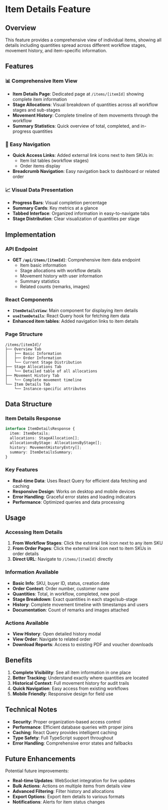 # Item Details Feature

## Overview

This feature provides a comprehensive view of individual items, showing all details including quantities spread across different workflow stages, movement history, and item-specific information.

## Features

### 📊 Comprehensive Item View

- **Item Details Page**: Dedicated page at `/items/[itemId]` showing complete item information
- **Stage Allocations**: Visual breakdown of quantities across all workflow stages and sub-stages
- **Movement History**: Complete timeline of item movements through the workflow
- **Summary Statistics**: Quick overview of total, completed, and in-progress quantities

### 🔗 Easy Navigation

- **Quick Access Links**: Added external link icons next to item SKUs in:
  - Item list tables (workflow stages)
  - Order items display
- **Breadcrumb Navigation**: Easy navigation back to dashboard or related order

### 📈 Visual Data Presentation

- **Progress Bars**: Visual completion percentage
- **Summary Cards**: Key metrics at a glance
- **Tabbed Interface**: Organized information in easy-to-navigate tabs
- **Stage Distribution**: Clear visualization of quantities per stage

## Implementation

### API Endpoint

- **GET `/api/items/[itemId]`**: Comprehensive item data endpoint
  - Item basic information
  - Stage allocations with workflow details
  - Movement history with user information
  - Summary statistics
  - Related counts (remarks, images)

### React Components

- **`ItemDetailsView`**: Main component for displaying item details
- **`useItemDetails`**: React Query hook for fetching item data
- **Enhanced item tables**: Added navigation links to item details

### Page Structure

```
/items/[itemId]/
├── Overview Tab
│   ├── Basic Information
│   ├── Order Information
│   └── Current Stage Distribution
├── Stage Allocations Tab
│   └── Detailed table of all allocations
├── Movement History Tab
│   └── Complete movement timeline
└── Item Details Tab
    └── Instance-specific attributes
```

## Data Structure

### Item Details Response

```typescript
interface ItemDetailsResponse {
  item: ItemDetails;
  allocations: StageAllocation[];
  allocationsByStage: AllocationsByStage[];
  history: MovementHistoryEntry[];
  summary: ItemDetailsSummary;
}
```

### Key Features

- **Real-time Data**: Uses React Query for efficient data fetching and caching
- **Responsive Design**: Works on desktop and mobile devices
- **Error Handling**: Graceful error states and loading indicators
- **Performance**: Optimized queries and data processing

## Usage

### Accessing Item Details

1. **From Workflow Stages**: Click the external link icon next to any item SKU
2. **From Order Pages**: Click the external link icon next to item SKUs in order details
3. **Direct URL**: Navigate to `/items/[itemId]` directly

### Information Available

- **Basic Info**: SKU, buyer ID, status, creation date
- **Order Context**: Order number, customer name
- **Quantities**: Total, in workflow, completed, new pool
- **Stage Breakdown**: Exact quantities in each stage/sub-stage
- **History**: Complete movement timeline with timestamps and users
- **Documentation**: Count of remarks and images attached

### Actions Available

- **View History**: Open detailed history modal
- **View Order**: Navigate to related order
- **Download Reports**: Access to existing PDF and voucher downloads

## Benefits

1. **Complete Visibility**: See all item information in one place
2. **Better Tracking**: Understand exactly where quantities are located
3. **Historical Context**: Full movement history for audit trails
4. **Quick Navigation**: Easy access from existing workflows
5. **Mobile Friendly**: Responsive design for field use

## Technical Notes

- **Security**: Proper organization-based access control
- **Performance**: Efficient database queries with proper joins
- **Caching**: React Query provides intelligent caching
- **Type Safety**: Full TypeScript support throughout
- **Error Handling**: Comprehensive error states and fallbacks

## Future Enhancements

Potential future improvements:

- **Real-time Updates**: WebSocket integration for live updates
- **Bulk Actions**: Actions on multiple items from details view
- **Advanced Filtering**: Filter history and allocations
- **Export Options**: Export item details to various formats
- **Notifications**: Alerts for item status changes
